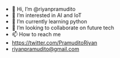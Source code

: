 - 👋 Hi, I’m @riyanpramudito
- 👀 I’m interested in AI and IoT
- 🌱 I’m currently learning python
- 💞️ I’m looking to collaborate on future tech
- 📫 How to reach me 
- https://twitter.com/PramuditoRiyan
- riyanpramudito@gmail.com

<!---
riyanpramudito/riyanpramudito is a ✨ special ✨ repository because its `README.md` (this file) appears on your GitHub profile.
You can click the Preview link to take a look at your changes.
--->
